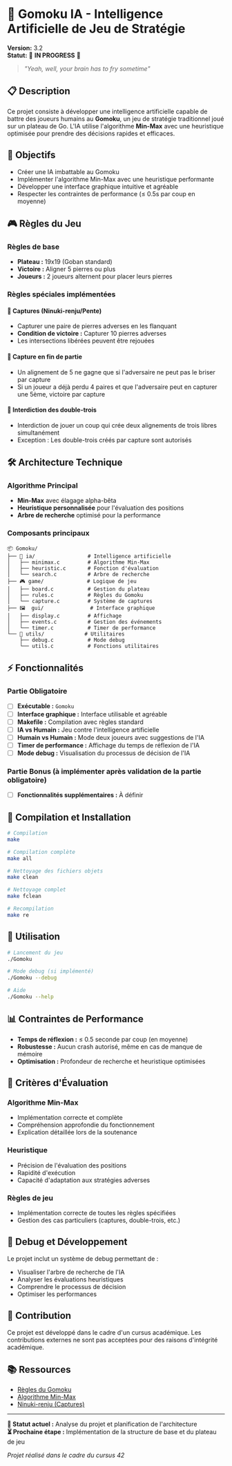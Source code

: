 # 🧠 Gomoku IA - Intelligence Artificielle de Jeu de Stratégie

**Version:** 3.2  
**Statut:** 🚧 **IN PROGRESS** 🚧

> *"Yeah, well, your brain has to fry sometime"*

## 📋 Description

Ce projet consiste à développer une intelligence artificielle capable de battre des joueurs humains au **Gomoku**, un jeu de stratégie traditionnel joué sur un plateau de Go. L'IA utilise l'algorithme **Min-Max** avec une heuristique optimisée pour prendre des décisions rapides et efficaces.

## 🎯 Objectifs

- Créer une IA imbattable au Gomoku
- Implémenter l'algorithme Min-Max avec une heuristique performante
- Développer une interface graphique intuitive et agréable
- Respecter les contraintes de performance (≤ 0.5s par coup en moyenne)

## 🎮 Règles du Jeu

### Règles de base
- **Plateau :** 19x19 (Goban standard)
- **Victoire :** Aligner 5 pierres ou plus
- **Joueurs :** 2 joueurs alternent pour placer leurs pierres

### Règles spéciales implémentées

#### 🎯 **Captures (Ninuki-renju/Pente)**
- Capturer une paire de pierres adverses en les flanquant
- **Condition de victoire :** Capturer 10 pierres adverses
- Les intersections libérées peuvent être rejouées

#### 🏁 **Capture en fin de partie**
- Un alignement de 5 ne gagne que si l'adversaire ne peut pas le briser par capture
- Si un joueur a déjà perdu 4 paires et que l'adversaire peut en capturer une 5ème, victoire par capture

#### 🚫 **Interdiction des double-trois**
- Interdiction de jouer un coup qui crée deux alignements de trois libres simultanément
- Exception : Les double-trois créés par capture sont autorisés

## 🛠️ Architecture Technique

### Algorithme Principal
- **Min-Max** avec élagage alpha-bêta
- **Heuristique personnalisée** pour l'évaluation des positions
- **Arbre de recherche** optimisé pour la performance

### Composants principaux
```
📦 Gomoku/
├── 🧠 ia/                 # Intelligence artificielle
│   ├── minimax.c         # Algorithme Min-Max
│   ├── heuristic.c       # Fonction d'évaluation
│   └── search.c          # Arbre de recherche
├── 🎮 game/              # Logique de jeu
│   ├── board.c           # Gestion du plateau
│   ├── rules.c           # Règles du Gomoku
│   └── capture.c         # Système de captures
├── 🖼️  gui/               # Interface graphique
│   ├── display.c         # Affichage
│   ├── events.c          # Gestion des événements
│   └── timer.c           # Timer de performance
└── 📁 utils/             # Utilitaires
    ├── debug.c           # Mode debug
    └── utils.c           # Fonctions utilitaires
```

## ⚡ Fonctionnalités

### Partie Obligatoire
- [ ] **Exécutable :** `Gomoku`
- [ ] **Interface graphique :** Interface utilisable et agréable
- [ ] **Makefile :** Compilation avec règles standard
- [ ] **IA vs Humain :** Jeu contre l'intelligence artificielle
- [ ] **Humain vs Humain :** Mode deux joueurs avec suggestions de l'IA
- [ ] **Timer de performance :** Affichage du temps de réflexion de l'IA
- [ ] **Mode debug :** Visualisation du processus de décision de l'IA

### Partie Bonus (à implémenter après validation de la partie obligatoire)
- [ ] **Fonctionnalités supplémentaires :** À définir

## 🔧 Compilation et Installation

```bash
# Compilation
make

# Compilation complète
make all

# Nettoyage des fichiers objets
make clean

# Nettoyage complet
make fclean

# Recompilation
make re
```

## 🚀 Utilisation

```bash
# Lancement du jeu
./Gomoku

# Mode debug (si implémenté)
./Gomoku --debug

# Aide
./Gomoku --help
```

## 📊 Contraintes de Performance

- **Temps de réflexion :** ≤ 0.5 seconde par coup (en moyenne)
- **Robustesse :** Aucun crash autorisé, même en cas de manque de mémoire
- **Optimisation :** Profondeur de recherche et heuristique optimisées

## 🎯 Critères d'Évaluation

### Algorithme Min-Max
- Implémentation correcte et complète
- Compréhension approfondie du fonctionnement
- Explication détaillée lors de la soutenance

### Heuristique
- Précision de l'évaluation des positions
- Rapidité d'exécution
- Capacité d'adaptation aux stratégies adverses

### Règles de jeu
- Implémentation correcte de toutes les règles spécifiées
- Gestion des cas particuliers (captures, double-trois, etc.)

## 🐛 Debug et Développement

Le projet inclut un système de debug permettant de :
- Visualiser l'arbre de recherche de l'IA
- Analyser les évaluations heuristiques
- Comprendre le processus de décision
- Optimiser les performances

## 🤝 Contribution

Ce projet est développé dans le cadre d'un cursus académique. Les contributions externes ne sont pas acceptées pour des raisons d'intégrité académique.

## 📚 Ressources

- [Règles du Gomoku](https://en.wikipedia.org/wiki/Gomoku)
- [Algorithme Min-Max](https://en.wikipedia.org/wiki/Minimax)
- [Ninuki-renju (Captures)](https://en.wikipedia.org/wiki/Ninuki-renju)

---

**🎯 Statut actuel :** Analyse du projet et planification de l'architecture  
**⏳ Prochaine étape :** Implémentation de la structure de base et du plateau de jeu

*Projet réalisé dans le cadre du cursus 42*

